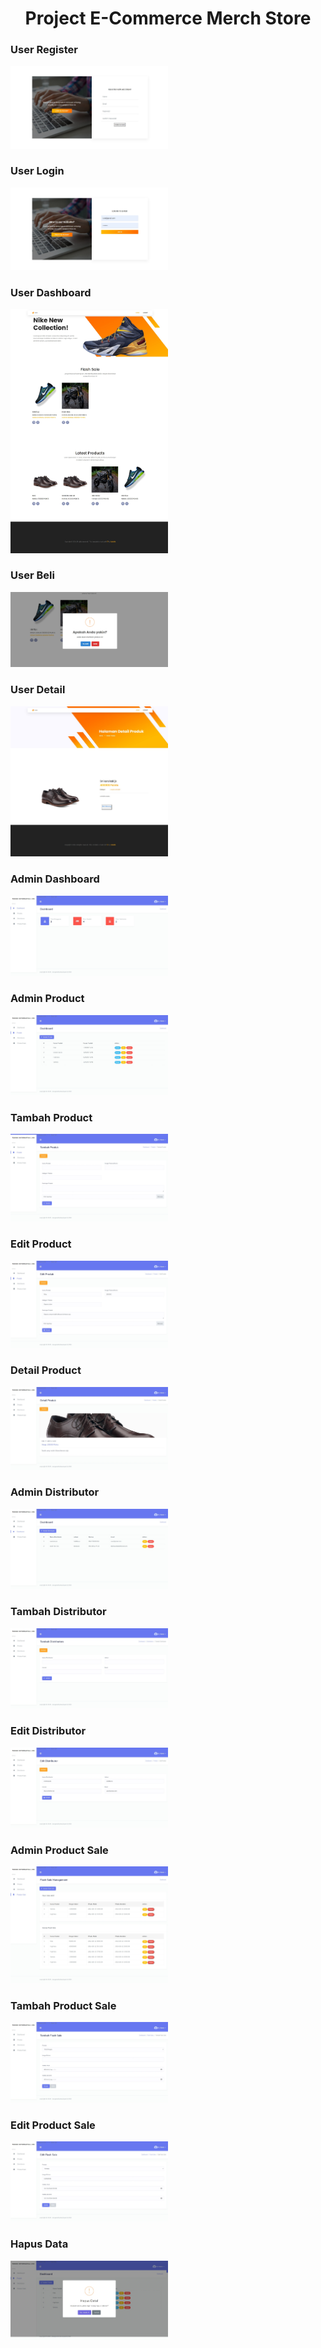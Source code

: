 <h1 align="center">Project E-Commerce  Merch Store</h1>


<h3>User Register</h3>
<img src='/images_project/register.jpeg' style="width: 50%; height: 50%;" >

<h3>User Login</h3>
<img src='/images_project/login.jpeg' style="width: 50%; height: 50%;" >

<h3>User Dashboard</h3>
<img src='/images_project/user_index.jpeg' style="width: 50%; height: 50%;" >

<h3>User Beli</h3>
<img src='/images_project/user_beli.jpeg' style="width: 50%; height: 50%;" >

<h3>User Detail</h3>
<img src='/images_project/user_detail.jpeg' style="width: 50%; height: 50%;" >

<h3>Admin Dashboard</h3>
<img src='/images_project/dashboard_admin.jpeg' style="width: 50%; height: 50%;" >

<h3>Admin Product</h3>
<img src='/images_project/product_admin.jpeg' style="width: 50%; height: 50%;" >

<h3>Tambah Product</h3>
<img src='/images_project/tambah_product.jpeg' style="width: 50%; height: 50%;" >

<h3>Edit Product</h3>
<img src='/images_project/edit_product.jpeg' style="width: 50%; height: 50%;" >

<h3>Detail Product</h3>
<img src='/images_project/detail_product.jpeg' style="width: 50%; height: 50%;" >

<h3>Admin Distributor</h3>
<img src='/images_project/distributor_admin.jpeg' style="width: 50%; height: 50%;" >

<h3>Tambah Distributor</h3>
<img src='/images_project/tambah_distri.jpeg' style="width: 50%; height: 50%;" >

<h3>Edit Distributor</h3>
<img src='/images_project/edit_distri.jpeg' style="width: 50%; height: 50%;" >

<h3>Admin Product Sale</h3>
<img src='/images_project/produksale_index.jpeg' style="width: 50%; height: 50%;" >

<h3>Tambah Product Sale</h3>
<img src='/images_project/tambah_sale.jpeg' style="width: 50%; height: 50%;" >

<h3>Edit Product Sale</h3>
<img src='/images_project/edit_sale.jpeg' style="width: 50%; height: 50%;" >

<h3>Hapus Data</h3>
<img src='/images_project/hapusdata_admin.jpeg' style="width: 50%; height: 50%;" >



























<!-- <p align="center"><a href="https://laravel.com" target="_blank"><img src="https://raw.githubusercontent.com/laravel/art/master/logo-lockup/5%20SVG/2%20CMYK/1%20Full%20Color/laravel-logolockup-cmyk-red.svg" width="400" alt="Laravel Logo"></a></p>

<p align="center">
<a href="https://github.com/laravel/framework/actions"><img src="https://github.com/laravel/framework/workflows/tests/badge.svg" alt="Build Status"></a>
<a href="https://packagist.org/packages/laravel/framework"><img src="https://img.shields.io/packagist/dt/laravel/framework" alt="Total Downloads"></a>
<a href="https://packagist.org/packages/laravel/framework"><img src="https://img.shields.io/packagist/v/laravel/framework" alt="Latest Stable Version"></a>
<a href="https://packagist.org/packages/laravel/framework"><img src="https://img.shields.io/packagist/l/laravel/framework" alt="License"></a>
</p>

## About Laravel

Laravel is a web application framework with expressive, elegant syntax. We believe development must be an enjoyable and creative experience to be truly fulfilling. Laravel takes the pain out of development by easing common tasks used in many web projects, such as:

- [Simple, fast routing engine](https://laravel.com/docs/routing).
- [Powerful dependency injection container](https://laravel.com/docs/container).
- Multiple back-ends for [session](https://laravel.com/docs/session) and [cache](https://laravel.com/docs/cache) storage.
- Expressive, intuitive [database ORM](https://laravel.com/docs/eloquent).
- Database agnostic [schema migrations](https://laravel.com/docs/migrations).
- [Robust background job processing](https://laravel.com/docs/queues).
- [Real-time event broadcasting](https://laravel.com/docs/broadcasting).

Laravel is accessible, powerful, and provides tools required for large, robust applications.

## Learning Laravel

Laravel has the most extensive and thorough [documentation](https://laravel.com/docs) and video tutorial library of all modern web application frameworks, making it a breeze to get started with the framework.

You may also try the [Laravel Bootcamp](https://bootcamp.laravel.com), where you will be guided through building a modern Laravel application from scratch.

If you don't feel like reading, [Laracasts](https://laracasts.com) can help. Laracasts contains thousands of video tutorials on a range of topics including Laravel, modern PHP, unit testing, and JavaScript. Boost your skills by digging into our comprehensive video library.

## Laravel Sponsors

We would like to extend our thanks to the following sponsors for funding Laravel development. If you are interested in becoming a sponsor, please visit the [Laravel Partners program](https://partners.laravel.com).

### Premium Partners

- **[Vehikl](https://vehikl.com/)**
- **[Tighten Co.](https://tighten.co)**
- **[WebReinvent](https://webreinvent.com/)**
- **[Kirschbaum Development Group](https://kirschbaumdevelopment.com)**
- **[64 Robots](https://64robots.com)**
- **[Curotec](https://www.curotec.com/services/technologies/laravel/)**
- **[Cyber-Duck](https://cyber-duck.co.uk)**
- **[DevSquad](https://devsquad.com/hire-laravel-developers)**
- **[Jump24](https://jump24.co.uk)**
- **[Redberry](https://redberry.international/laravel/)**
- **[Active Logic](https://activelogic.com)**
- **[byte5](https://byte5.de)**
- **[OP.GG](https://op.gg)**

## Contributing

Thank you for considering contributing to the Laravel framework! The contribution guide can be found in the [Laravel documentation](https://laravel.com/docs/contributions).

## Code of Conduct

In order to ensure that the Laravel community is welcoming to all, please review and abide by the [Code of Conduct](https://laravel.com/docs/contributions#code-of-conduct).

## Security Vulnerabilities

If you discover a security vulnerability within Laravel, please send an e-mail to Taylor Otwell via [taylor@laravel.com](mailto:taylor@laravel.com). All security vulnerabilities will be promptly addressed.

## License

The Laravel framework is open-sourced software licensed under the [MIT license](https://opensource.org/licenses/MIT). -->
